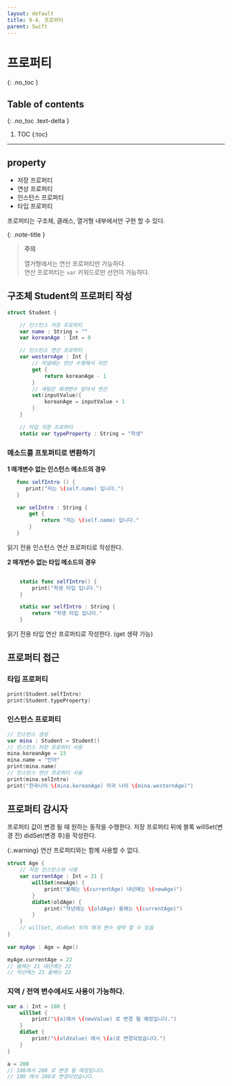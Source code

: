 ```yaml
---
layout: default
title: 9-4. 프로퍼티
parent: Swift
---
```



# 프로퍼티
{: .no_toc }


## Table of contents
{: .no_toc .text-delta }

1. TOC
{:toc}

---


## property

- 저장 프로퍼티 
- 연상 프로퍼티 
- 인스턴스 프로퍼티 
- 타입 프로퍼티 

프로퍼티는 구조체, 클래스, 열거형 내부에서만 구현 할 수 있다.

{: .note-title }
> **주의**
>
> 열거형에서는 연산 프로퍼티만 가능하다. <br/> 연산 프로퍼티는 `var` 키워드로만 선언이 가능하다.

## 구조체 Student의 프로퍼티 작성 

```swift
struct Student {
```

```swift
    // 인스턴스 저장 프로퍼티
    var name : String = ""
    var koreanAge : Int = 0

    // 인스턴스 연산 프로퍼티
    var westernAge : Int {
        // 꺼낼때는 연산 수행해서 리턴
        get {
            return koreanAge - 1
        }
        // 세팅은 매개변수 받아서 연산
        set(inputValue){
            koreanAge = inputValue + 1
        }
    }

    // 타입 저장 프로퍼티
    static var typeProperty : String = "학생"
```

### 메소드를 프토퍼티로 변환하기

**1 매개변수 없는 인스턴스 메소드의 경우**

```swift
   func selfIntro () {
      print("저는 \(self.name) 입니다.")
   }
 ```
 
 ```swift   
    var selIntro : String {
        get {
            return "저는 \(self.name) 입니다."
        }
    }
```
읽기 전용 인스턴스 연산 프로퍼티로 작성한다.

**2 매개변수 없는 타입 메소드의 경우**

```swift
    
    static func selfIntro() {
        print("학생 타입 입니다.")
    }
```

```swift    
    static var selfIntro : String {
        return "학생 타입 입니다."
    }   
```

읽기 전용 타입 연산 프로퍼티로 작성한다. (get 생략 가능)


## 프로퍼티 접근 

### 타입 프로퍼티 
```swift
print(Student.selfIntro)
print(Student.typeProperty)
```

### 인스턴스 프로퍼티
```swift
// 인스턴스 생성
var mina : Student = Student()
// 인스턴스 저장 프로퍼티 사용
mina.koreanAge = 23
mina.name = "민아"
print(mina.name)
// 인스턴스 연산 프로퍼티 사용
print(mina.selIntro)
print("한국나이 \(mina.koreanAge) 미국 나이 \(mina.westernAge)")
```

## 프로퍼티 감시자 

프로퍼티 값이 변경 될 때 원하는 동작을 수행한다.
저장 프로퍼티 뒤에 블록 willSet(변경 전) didSet(변경 후)을 작성한다.

{:.warning}
연산 프로퍼티와는 함께 사용할 수 없다.

```swift
struct Age { 
    // 저장 인스턴스와 사용
    var currentAge : Int = 21 {
        willSet(newAge) {
            print("올해는 \(currentAge) 내년에는 \(newAge)")
        }
        didSet(oldAge) {
            print("작년에는 \(oldAge) 올해는 \(currentAge)")
        }
    }
    // willSet, didSet 뒤의 매개 변수 생략 할 수 있음
}
    
var myAge : Age = Age()

myAge.currentAge = 22
// 올해는 21 내년에는 22
// 작년에는 21 올해는 22
```

### 지역 / 전역 변수에서도 사용이 가능하다.

```swift
var a : Int = 100 {
    willSet {
        print("\(a)애서 \(newValue) 로 변경 될 예정입니다.")
    }
    didSet {
        print("\(oldValue) 에서 \(a)로 변경되었습니다.")
    }
}

a = 200
// 100애서 200 로 변경 될 예정입니다.
// 100 에서 200로 변경되었습니다.
```

